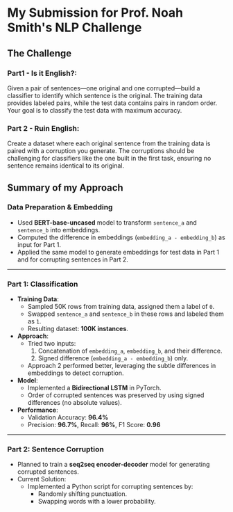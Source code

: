 # My Submission for Prof. Noah Smith's NLP Challenge
## The Challenge
### Part1 - Is it English?: 
Given a pair of sentences—one original and one corrupted—build a classifier to identify which sentence is the original. The training data provides labeled pairs, while the test data contains pairs in random order. Your goal is to classify the test data with maximum accuracy.

### Part 2 - Ruin English: 
Create a dataset where each original sentence from the training data is paired with a corruption you generate. The corruptions should be challenging for classifiers like the one built in the first task, ensuring no sentence remains identical to its original.

## Summary of my Approach  

### Data Preparation & Embedding  
- Used **BERT-base-uncased** model to transform `sentence_a` and `sentence_b` into embeddings.  
- Computed the difference in embeddings (`embedding_a - embedding_b`) as input for Part 1.  
- Applied the same model to generate embeddings for test data in Part 1 and for corrupting sentences in Part 2.  

---

### Part 1: Classification  
- **Training Data**:  
  - Sampled 50K rows from training data, assigned them a label of `0`.  
  - Swapped `sentence_a` and `sentence_b` in these rows and labeled them as `1`.  
  - Resulting dataset: **100K instances**.  
- **Approach**:  
  - Tried two inputs:  
    1. Concatenation of `embedding_a`, `embedding_b`, and their difference.  
    2. Signed difference (`embedding_a - embedding_b`) only.  
  - Approach 2 performed better, leveraging the subtle differences in embeddings to detect corruption.  
- **Model**:  
  - Implemented a **Bidirectional LSTM** in PyTorch.  
  - Order of corrupted sentences was preserved by using signed differences (no absolute values).  
- **Performance**:  
  - Validation Accuracy: **96.4%**  
  - Precision: **96.7%**, Recall: **96%**, F1 Score: **0.96**  

---

### Part 2: Sentence Corruption  
- Planned to train a **seq2seq encoder-decoder** model for generating corrupted sentences.  
- Current Solution:  
  - Implemented a Python script for corrupting sentences by:  
    - Randomly shifting punctuation.  
    - Swapping words with a lower probability.  


